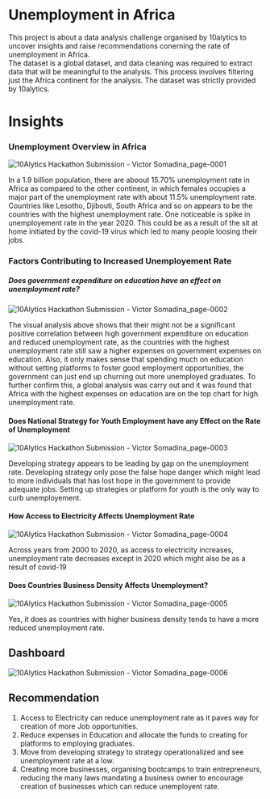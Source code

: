 # Unemployment in Africa
This project is about a data analysis challenge organised by 10alytics to uncover insights and raise recommendations conerning the rate of unemployment in Africa.   
The dataset is a global dataset, and data cleaning was required to extract data that will be meaningful to the analysis. This process involves filtering just the Africa continent for the analysis. The dataset was strictly provided by 10alytics. 
# Insights 
### Unemployment Overview in Africa

![10Alytics Hackathon Submission - Victor Somadina_page-0001](https://github.com/victorsomadina/Unemployment-in-Africa/assets/103338741/66a091cd-074f-40ea-8acf-1bb0ca992014)

In a 1.9 billion population, there are aboout 15.70% unemployment rate in Africa as compared to the other continent, in  which females occupies a major part of the unemployment rate with about 11.5% unemployment rate. Countries like Lesotho, Djibouti, South Africa and so on appears to be the countries with the highest unemployment rate. One noticeable is spike in unemployement rate in the year 2020. This could be as a result of the sit at home initiated by the covid-19 virus which led to many people loosing their jobs.  

### Factors Contributing to Increased Unemployement Rate
##### Does government expenditure on education have an effect on unemployment rate?

![10Alytics Hackathon Submission - Victor Somadina_page-0002](https://github.com/victorsomadina/Unemployment-in-Africa/assets/103338741/04b23618-10d6-4e01-a5b8-c91b1cf87097)

The visual analysis above shows that their might not be a significant positive correlation between high government expenditure on education and reduced unemployment rate, as the countries with the highest unemployment rate still saw a higher expenses on government expenses on education. Also, it only makes sense that spending much on education without setting platforms to foster good employment opportunities, the government can just end up churning out more unemployed graduates. To further confirm this, a global analysis was carry out and it was found that Africa with the highest expenses on education are on the top chart for high unemployment rate. 

#### Does National Strategy for Youth Employment have any Effect on the Rate of Unemployment

![10Alytics Hackathon Submission - Victor Somadina_page-0003](https://github.com/victorsomadina/Unemployment-in-Africa/assets/103338741/23e8d824-5470-4fd0-9281-e4624413f3c1)

Developing strategy appears to be leading by gap on the unemployment rate. Developing strategy only pose the false hope danger which might lead to more individuals that has lost hope in the government to provide adequate jobs. Setting up strategies or platform for youth is the only way to curb unemployement.

#### How Access to Electricity Affects Unemployment Rate

![10Alytics Hackathon Submission - Victor Somadina_page-0004](https://github.com/victorsomadina/Unemployment-in-Africa/assets/103338741/6d997e2b-e035-4b7a-bcc6-338f4f223c53)

Across years from 2000 to 2020, as access to electricity increases, unemployment rate decreases except in 2020 which might also be as a result of covid-19

#### Does Countries Business Density Affects Unemployment?

![10Alytics Hackathon Submission - Victor Somadina_page-0005](https://github.com/victorsomadina/Unemployment-in-Africa/assets/103338741/3cdc60ef-9af0-410d-b221-55f921f1d73f)

Yes, it does as countries with higher business density tends to have a more reduced unemployment rate.

## Dashboard
![10Alytics Hackathon Submission - Victor Somadina_page-0006](https://github.com/victorsomadina/Unemployment-in-Africa/assets/103338741/adf5c6da-db0b-4485-abc7-b5a6ec0ef36b)

## Recommendation

1. Access to Electricity can reduce unemployment rate as it paves way for creation of more Job opportunities.
2. Reduce expenses in Education and allocate the funds to creating for platforms to employing graduates.
3. Move from developing strategy to strategy operationalized and see unemployment rate at a low.
4. Creating more businesses, organising bootcamps to train entrepreneurs, reducing the many laws mandating a business owner to encourage creation of businesses which can reduce unemployent rate. 






